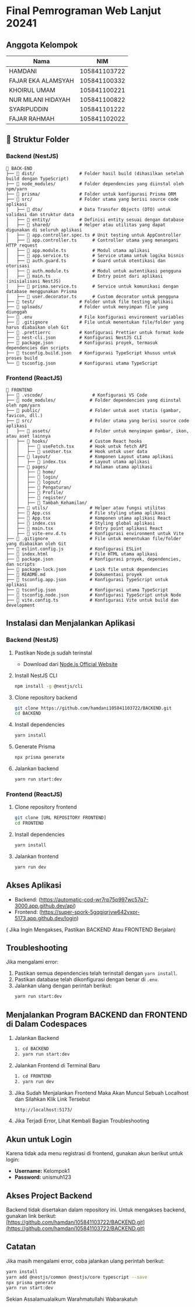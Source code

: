 # Final Pemrograman Web Lanjut 20241

## Anggota Kelompok

| Nama               | NIM          |
| ------------------ | ------------ |
| HAMDANI            | 105841103722 |
| FAJAR EKA ALAMSYAH | 105841100332 |
| KHOIRUL UMAM       | 105841100221 |
| NUR MILANI HIDAYAH | 105841100822 |
| SYARIPUDDIN        | 105841101222 |
| FAJAR RAHMAH       | 105841102022 |




## 📂 Struktur Folder

### Backend (NestJS)
```
📂 BACK-END
├── 📁 dist/                 # Folder hasil build (dihasilkan setelah build dengan TypeScript)
├── 📁 node_modules/         # Folder dependencies yang diinstal oleh npm/yarn
├── 📁 prisma/               # Folder untuk konfigurasi Prisma ORM
├── 📁 src/                  # Folder utama yang berisi source code aplikasi
│   ├── 📁 dto/              # Data Transfer Objects (DTO) untuk validasi dan struktur data
│   ├── 📁 entity/           # Definisi entity sesuai dengan database
│   ├── 📁 shared/           # Helper atau utilitas yang dapat digunakan di seluruh aplikasi
│   ├── 📄 app.controller.spec.ts # Unit testing untuk AppController
│   ├── 📄 app.controller.ts      # Controller utama yang menangani HTTP request
│   ├── 📄 app.module.ts          # Modul utama aplikasi
│   ├── 📄 app.service.ts         # Service utama untuk logika bisnis
│   ├── 📄 auth.guard.ts          # Guard untuk otentikasi dan otorisasi
│   ├── 📄 auth.module.ts         # Modul untuk autentikasi pengguna
│   ├── 📄 main.ts                # Entry point dari aplikasi (inisialisasi NestJS)
│   ├── 📄 prisma.service.ts      # Service untuk komunikasi dengan database menggunakan Prisma
│   ├── 📄 user.decorator.ts      # Custom decorator untuk pengguna
├── 📁 test/                 # Folder untuk file testing aplikasi
├── 📁 uploads/              # Folder untuk menyimpan file yang diunggah
├── 📄 .env                  # File konfigurasi environment variables
├── 📄 .gitignore            # File untuk menentukan file/folder yang harus diabaikan oleh Git
├── 📄 .prettierrc           # Konfigurasi Prettier untuk format kode
├── 📄 nest-cli.json         # Konfigurasi NestJS CLI
├── 📄 package.json          # Konfigurasi proyek, termasuk dependencies dan scripts
├── 📄 tsconfig.build.json   # Konfigurasi TypeScript khusus untuk proses build
└── 📄 tsconfig.json         # Konfigurasi utama TypeScript
```




### Frontend (ReactJS)

```
📂 FRONTEND
├── 📂 .vscode/                   # Konfigurasi VS Code
├── 📂 node_modules/             # Folder dependencies yang diinstal oleh npm/yarn
├── 📂 public/                   # Folder untuk aset statis (gambar, favicon, dll.)
├── 📂 src/                      # Folder utama yang berisi source code aplikasi
│   ├── 📂 assets/               # Folder untuk menyimpan gambar, ikon, atau aset lainnya
│   ├── 📂 hooks/                # Custom React hooks
│   │   ├── 📄 useFetch.tsx      # Hook untuk fetch API
│   │   ├── 📄 useUser.tsx       # Hook untuk user data
│   ├── 📂 layout/               # Komponen Layout utama aplikasi
│   │   ├── 📄 index.tsx         # Layout utama aplikasi
│   ├── 📂 pages/                # Halaman utama aplikasi
│   │   ├── 📂 home/             
│   │   ├── 📂 login/            
│   │   ├── 📂 logout/           
│   │   ├── 📂 Pengaturan/       
│   │   ├── 📂 Profile/          
│   │   ├── 📂 register/         
│   │   ├── 📂 Tambah_Kehamilan/
│   ├── 📂 utils/                # Helper atau fungsi utilitas
│   ├── 📄 App.css               # File styling utama aplikasi
│   ├── 📄 App.tsx               # Komponen utama aplikasi React
│   ├── 📄 index.css             # Styling global aplikasi
│   ├── 📄 main.tsx              # Entry point aplikasi React
│   ├── 📄 vite-env.d.ts         # Konfigurasi environment untuk Vite
├── 📄 .gitignore                # File untuk menentukan file/folder yang diabaikan oleh Git
├── 📄 eslint.config.js          # Konfigurasi ESLint
├── 📄 index.html                # File HTML utama aplikasi
├── 📄 package.json              # Konfigurasi proyek, dependencies, dan scripts
├── 📄 package-lock.json         # Lock file untuk dependencies
├── 📄 README.md                 # Dokumentasi proyek
├── 📄 tsconfig.app.json         # Konfigurasi TypeScript untuk aplikasi
├── 📄 tsconfig.json             # Konfigurasi utama TypeScript
├── 📄 tsconfig.node.json        # Konfigurasi TypeScript untuk Node
├── 📄 vite.config.ts            # Konfigurasi Vite untuk build dan development
```



## Instalasi dan Menjalankan Aplikasi

### Backend (NestJS)

1. Pastikan Node.js sudah terinstal

   - Download dari [Node.js Official Website](https://nodejs.org/)

2. Install NestJS CLI

   ```sh
   npm install -g @nestjs/cli
   ```

3. Clone repository backend

   ```sh
   git clone https://github.com/hamdani105841103722/BACKEND.git
   cd BACKEND
   ```

4. Install dependencies

   ```sh
   yarn install
   ```

5. Generate Prisma

   ```sh
   npx prisma generate
   ```

6. Jalankan backend

   ```sh
   yarn run start:dev
   ```

### Frontend (ReactJS)

1. Clone repository frontend

   ```sh
   git clone [URL REPOSITORY FRONTEND]
   cd FRONTEND
   ```

2. Install dependencies

   ```sh
   yarn install
   ```

3. Jalankan frontend

   ```sh
   yarn run dev
   ```

## Akses Aplikasi

- Backend: (https://automatic-cod-wr7rp75p997wc57q7-3000.app.github.dev/api)
- Frontend: (https://super-spork-5gqgjqrjvw642vxpr-5173.app.github.dev/login)

( Jika Ingin Mengakses, Pastikan BACKEND Atau FRONTEND Berjalan)

## Troubleshooting

Jika mengalami error:

1. Pastikan semua dependencies telah terinstall dengan `yarn install`.
2. Pastikan database telah dikonfigurasi dengan benar di `.env`.
3. Jalankan ulang dengan perintah berikut:
   ```sh
   yarn run start:dev
   ```

## Menjalankan Program BACKEND dan FRONTEND di Dalam Codespaces

1. Jalankan Backend

   ```sh
   1. cd BACKEND
   2. yarn run start:dev
   ```

2. Jalankan Frontend di Terminal Baru

   ```sh
   1. cd FRONTEND
   2. yarn run dev
   ```
   
3. Jika Sudah Menjalankan Frontend Maka Akan Muncul Sebuah Localhost dan Silahkan Klik Link Tersebut
   ```sh
   http://localhost:5173/
   ```
4. Jika Terjadi Error, Lihat Kembali Bagian Troubleshooting

## Akun untuk Login

Karena tidak ada menu registrasi di frontend, gunakan akun berikut untuk login:

- **Username:** Kelompok1
- **Password:** unismuh123

## Akses Project Backend

Backend tidak disertakan dalam repository ini. Untuk mengakses backend, gunakan link berikut:
[https://github.com/hamdani105841103722/BACKEND.git](https://github.com/hamdani105841103722/BACKEND.git)

## Catatan

Jika masih mengalami error, coba jalankan ulang perintah berikut:

```sh
yarn install
yarn add @nestjs/common @nestjs/core typescript --save
npx prisma generate
yarn run start:dev
```

Sekian Assalamualaikum Warahmatullahi Wabarakatuh

